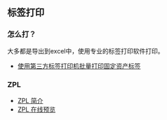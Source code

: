 ## 标签打印
### 怎么打？
大多都是导出到excel中，使用专业的标签打印软件打印。
- [使用第三方标签打印机批量打印固定资产标签](http://help.ewei.com/article_1257)


### ZPL

- [ZPL 简介](http://labelary.com/zpl.html)
- [ZPL 在线预览](http://labelary.com/viewer.html)













